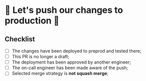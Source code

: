 # 🎁 Let's push our changes to production 🎁

## Checklist

- [ ] The changes have been deployed to preprod and tested there;
- [ ] This PR is no longer a draft;
- [ ] The deployment has been approved by another engineer;
- [ ] The on-call engineer has been made aware of the push;
- [ ] Selected merge strategy is **not squash merge**;
